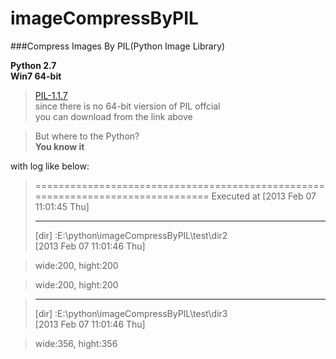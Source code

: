 imageCompressByPIL
==================

###Compress Images By PIL(Python Image Library)


**Python 2.7**  
**Win7 64-bit**  

>[PIL-1.1.7](http://www.lfd.uci.edu/~gohlke/pythonlibs/)   
since there is no 64-bit viersion of PIL offcial  
you can download from the link above  

>But where to the Python?  
**You know it**  

with log like below:  
>================================================================================
> Executed at [2013 Feb 07 11:01:45 Thu]
> 
>---
>[dir] :E:\python\imageCompressByPIL\test\dir2  
>[2013 Feb 07 11:01:46 Thu]

>[file]:E:\python\imageCompressByPIL\test\dir2\a.jpg
>wide:200, hight:200

>[file]:E:\python\imageCompressByPIL\test\dir2\肖申克.jpg
>wide:200, hight:200

>---
>[dir] :E:\python\imageCompressByPIL\test\dir3  
[2013 Feb 07 11:01:46 Thu]

>[file]:E:\python\imageCompressByPIL\test\dir3\383684_276741359043867_266986660019337_843587_591980692_n.jpg
>wide:356, hight:356



